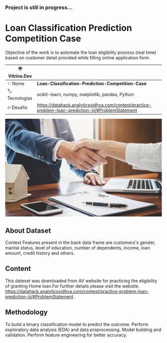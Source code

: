 ### **Project is still in progress...**
# Loan Classification Prediction Competition Case
Objective of the work is to automate the loan eligibility process (real time) based on customer detail provided while filling online application form.

| :placard: Vitrine.Dev |     |
| -------------  | --- |
| :sparkles: Nome        | **Loan-Classification-Prediction-Competition-Case**
| :label: Tecnologias | scikit-learn, numpy, matplotlib, pandas, Python
| :fire: Desafio     | https://datahack.analyticsvidhya.com/contest/practice-problem-loan-prediction-iii/#ProblemStatement 


![](/loan.jpg#vitrinedev)

## About Dataset
Context
Features present in the bank data frame are customers's gender, marital status, level of education, number of dependents, income, loan amount, credit history and others.

## Content
This dateset was downloaded from AV website for practicing the eligibility of granting Home loan.For further details please visit the website.
https://datahack.analyticsvidhya.com/contest/practice-problem-loan-prediction-iii/#ProblemStatement .

## Methodology
To build a binary classification model to predict the outcome.
Perform exploratory data analysis (EDA) and data preprocessing.
Model building and validation. Perform feature engineering for better accuracy.
